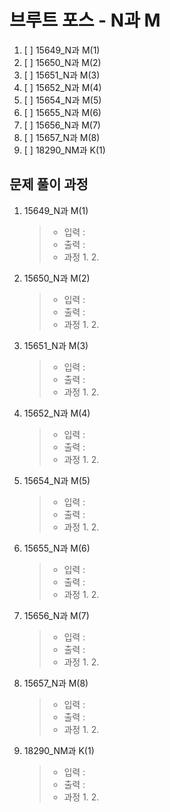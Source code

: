 # 브루트 포스 - N과 M

1. [ ] 15649_N과 M(1)
2. [ ] 15650_N과 M(2)
3. [ ] 15651_N과 M(3)
4. [ ] 15652_N과 M(4)
5. [ ] 15654_N과 M(5)
6. [ ] 15655_N과 M(6)
7. [ ] 15656_N과 M(7)
8. [ ] 15657_N과 M(8)
9. [ ] 18290_NM과 K(1)

## 문제 풀이 과정

1. 15649_N과 M(1)

    > - 입력 : 
    > - 출력 : 
    > - 과정
    >   1. 
    >   2. 

2. 15650_N과 M(2)

    > - 입력 : 
    > - 출력 : 
    > - 과정
    >   1. 
    >   2. 

3.  15651_N과 M(3)

    > - 입력 : 
    > - 출력 : 
    > - 과정
    >   1. 
    >   2. 

4.  15652_N과 M(4)

    > - 입력 : 
    > - 출력 : 
    > - 과정
    >   1. 
    >   2. 

5.  15654_N과 M(5)

    > - 입력 : 
    > - 출력 : 
    > - 과정
    >   1. 
    >   2. 

6.  15655_N과 M(6)

    > - 입력 : 
    > - 출력 : 
    > - 과정
    >   1. 
    >   2. 

7.  15656_N과 M(7)

    > - 입력 : 
    > - 출력 : 
    > - 과정
    >   1. 
    >   2. 

8.  15657_N과 M(8)

    > - 입력 : 
    > - 출력 : 
    > - 과정
    >   1. 
    >   2. 

9.  18290_NM과 K(1)

    > - 입력 : 
    > - 출력 : 
    > - 과정
    >   1. 
    >   2. 